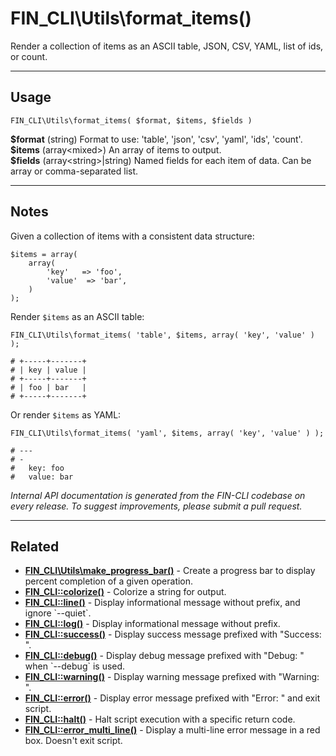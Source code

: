 # FIN_CLI\Utils\format_items()

Render a collection of items as an ASCII table, JSON, CSV, YAML, list of ids, or count.

***

## Usage

    FIN_CLI\Utils\format_items( $format, $items, $fields )

<div>
<strong>$format</strong> (string) Format to use: 'table', 'json', 'csv', 'yaml', 'ids', 'count'.<br />
<strong>$items</strong> (array&lt;mixed&gt;) An array of items to output.<br />
<strong>$fields</strong> (array&lt;string&gt;|string) Named fields for each item of data. Can be array or comma-separated list.<br />
</div>


***

## Notes

Given a collection of items with a consistent data structure:

```
$items = array(
    array(
        'key'   => 'foo',
        'value'  => 'bar',
    )
);
```

Render `$items` as an ASCII table:

```
FIN_CLI\Utils\format_items( 'table', $items, array( 'key', 'value' ) );

# +-----+-------+
# | key | value |
# +-----+-------+
# | foo | bar   |
# +-----+-------+
```

Or render `$items` as YAML:

```
FIN_CLI\Utils\format_items( 'yaml', $items, array( 'key', 'value' ) );

# ---
# -
#   key: foo
#   value: bar
```


*Internal API documentation is generated from the FIN-CLI codebase on every release. To suggest improvements, please submit a pull request.*


***

## Related

<ul>



<li><strong><a href="https://make.wordpress.org/cli/handbook/internal-api/fin-cli-utils-make-progress-bar/">FIN_CLI\Utils\make_progress_bar()</a></strong> - Create a progress bar to display percent completion of a given operation.</li>


<li><strong><a href="https://make.wordpress.org/cli/handbook/internal-api/fin-cli-colorize/">FIN_CLI::colorize()</a></strong> - Colorize a string for output.</li>


<li><strong><a href="https://make.wordpress.org/cli/handbook/internal-api/fin-cli-line/">FIN_CLI::line()</a></strong> - Display informational message without prefix, and ignore `--quiet`.</li>


<li><strong><a href="https://make.wordpress.org/cli/handbook/internal-api/fin-cli-log/">FIN_CLI::log()</a></strong> - Display informational message without prefix.</li>


<li><strong><a href="https://make.wordpress.org/cli/handbook/internal-api/fin-cli-success/">FIN_CLI::success()</a></strong> - Display success message prefixed with &quot;Success: &quot;.</li>


<li><strong><a href="https://make.wordpress.org/cli/handbook/internal-api/fin-cli-debug/">FIN_CLI::debug()</a></strong> - Display debug message prefixed with &quot;Debug: &quot; when `--debug` is used.</li>


<li><strong><a href="https://make.wordpress.org/cli/handbook/internal-api/fin-cli-warning/">FIN_CLI::warning()</a></strong> - Display warning message prefixed with &quot;Warning: &quot;.</li>


<li><strong><a href="https://make.wordpress.org/cli/handbook/internal-api/fin-cli-error/">FIN_CLI::error()</a></strong> - Display error message prefixed with &quot;Error: &quot; and exit script.</li>


<li><strong><a href="https://make.wordpress.org/cli/handbook/internal-api/fin-cli-halt/">FIN_CLI::halt()</a></strong> - Halt script execution with a specific return code.</li>


<li><strong><a href="https://make.wordpress.org/cli/handbook/internal-api/fin-cli-error-multi-line/">FIN_CLI::error_multi_line()</a></strong> - Display a multi-line error message in a red box. Doesn't exit script.</li>



</ul>


